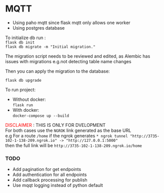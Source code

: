 # MQTT

- Using paho mqtt since flask mqtt only allows one worker <br>
- Using postgres database

To initialize db run : <br>
`flask db init` <br>
`flask db migrate -m "Initial migration."`

The migration script needs to be reviewed and edited, as Alembic has issues with migrations e.g.not detecting table name changes

Then you can apply the migration to the database:

`flask db upgrade`

To run project:
- Without docker:<br>
  `flask run`
- With docker:<br>
  `docker-compose up --build`

<font color='red'>DISCLAIMER</font> : THIS IS ONLY FOR DVELOPMENT <br>
For both cases use the `NGROK` link generated as the base URL<br>
e.g For a route `/home` if the ngrok generates `* ngrok tunnel "http://3735-102-1-138-209.ngrok.io" -> "http://127.0.0.1:5000"` <br>
then the full link will be `http://3735-102-1-138-209.ngrok.io/home`

### TODO

- Add pagination for get endpoints
- Add authentication for all endpoints
- Add callback processing for publish
- Use mqqt logging instead of python default